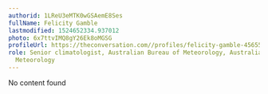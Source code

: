 ```yaml
---
authorid: 1LReU3eMTK0wGSAemE8Ses
fullName: Felicity Gamble
lastmodified: 1524652334.937012
photo: 6x7ttvIMQ8gY26Ek8oMGSG
profileUrl: https://theconversation.com//profiles/felicity-gamble-456553
role: Senior climatologist, Australian Bureau of Meteorology, Australian Bureau of
  Meteorology
---
```

No content found